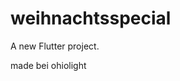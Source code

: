# weihnachtsspecial

A new Flutter project.











































































made bei ohiolight